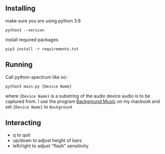 ## Installing

make sure you are using python 3.8

`python3 --version`

install required packages

`pip3 install -r requirements.txt`

## Running

Call python-spectrum like so:

`python3 main.py {Device Name}`

where `{Device Name}` is a substring of the audio device audio is to be captured from. I use the program [Background Music](https://github.com/kyleneideck/BackgroundMusic) on my macbook and set `{Device Name}` to `Background`

## Interacting

- q to quit
- up/down to adjust height of bars
- left/right to adjust "flash" sensitivity

